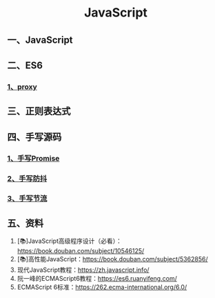# <center>JavaScript</center>
## 一、JavaScript
## 二、ES6
### [1、proxy](./proxy.md)
## 三、正则表达式
## 四、手写源码
### [1、手写Promise](./Promise.md)
### [2、手写防抖](./防抖.md)
### [3、手写节流](./节流.md)

## 五、资料
1. [📚]JavaScript高级程序设计（必看）：https://book.douban.com/subject/10546125/
2. [📚]高性能JavaScript：https://book.douban.com/subject/5362856/
3. 现代JavaScript教程：https://zh.javascript.info/
4. 阮一峰的ECMAScript6教程：https://es6.ruanyifeng.com/
5. ECMAScript 6标准：https://262.ecma-international.org/6.0/
